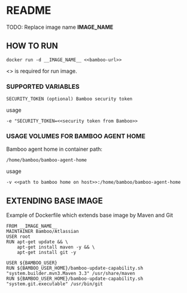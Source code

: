 # README #

TODO: Replace image name __IMAGE_NAME__

## HOW TO RUN ##

	docker run -d __IMAGE_NAME__ <<bamboo-url>>
	
<<bamboo-url>> is required for run image.

	
### SUPPORTED VARIABLES ###

	SECURITY_TOKEN (optional) Bamboo security token 
	
usage

	-e "SECURITY_TOKEN=<<security token from Bamboo>>
	
	
### USAGE VOLUMES FOR BAMBOO AGENT HOME ###

Bamboo agent home in container path:

	/home/bamboo/bamboo-agent-home
	
usage

	-v <<path to bamboo home on host>>:/home/bamboo/bamboo-agent-home
	
## EXTENDING BASE IMAGE ##

Example of Dockerfile which extends base image by Maven and Git

	FROM __IMAGE_NAME__
	MAINTAINER Bamboo/Atlassian
	USER root
	RUN apt-get update && \
		apt-get install maven -y && \
		apt-get install git -y

	USER ${BAMBOO_USER}
	RUN ${BAMBOO_USER_HOME}/bamboo-update-capability.sh "system.builder.mvn3.Maven 3.3" /usr/share/maven
	RUN ${BAMBOO_USER_HOME}/bamboo-update-capability.sh "system.git.executable" /usr/bin/git